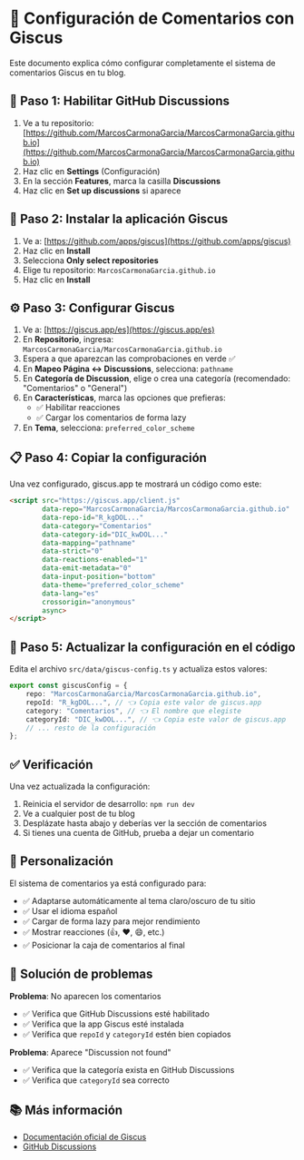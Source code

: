 # 📝 Configuración de Comentarios con Giscus

Este documento explica cómo configurar completamente el sistema de comentarios Giscus en tu blog.

## 🚀 Paso 1: Habilitar GitHub Discussions

1. Ve a tu repositorio: [https://github.com/MarcosCarmonaGarcia/MarcosCarmonaGarcia.github.io](https://github.com/MarcosCarmonaGarcia/MarcosCarmonaGarcia.github.io)
2. Haz clic en **Settings** (Configuración)
3. En la sección **Features**, marca la casilla **Discussions**
4. Haz clic en **Set up discussions** si aparece

## 🔧 Paso 2: Instalar la aplicación Giscus

1. Ve a: [https://github.com/apps/giscus](https://github.com/apps/giscus)
2. Haz clic en **Install**
3. Selecciona **Only select repositories**
4. Elige tu repositorio: `MarcosCarmonaGarcia.github.io`
5. Haz clic en **Install**

## ⚙️ Paso 3: Configurar Giscus

1. Ve a: [https://giscus.app/es](https://giscus.app/es)
2. En **Repositorio**, ingresa: `MarcosCarmonaGarcia/MarcosCarmonaGarcia.github.io`
3. Espera a que aparezcan las comprobaciones en verde ✅
4. En **Mapeo Página ↔️ Discussions**, selecciona: `pathname`
5. En **Categoría de Discussion**, elige o crea una categoría (recomendado: "Comentarios" o "General")
6. En **Características**, marca las opciones que prefieras:
   - ✅ Habilitar reacciones
   - ✅ Cargar los comentarios de forma lazy
7. En **Tema**, selecciona: `preferred_color_scheme`

## 📋 Paso 4: Copiar la configuración

Una vez configurado, giscus.app te mostrará un código como este:

```html
<script src="https://giscus.app/client.js"
        data-repo="MarcosCarmonaGarcia/MarcosCarmonaGarcia.github.io"
        data-repo-id="R_kgDOL..." 
        data-category="Comentarios"
        data-category-id="DIC_kwDOL..."
        data-mapping="pathname"
        data-strict="0"
        data-reactions-enabled="1"
        data-emit-metadata="0"
        data-input-position="bottom"
        data-theme="preferred_color_scheme"
        data-lang="es"
        crossorigin="anonymous"
        async>
</script>
```

## 🔄 Paso 5: Actualizar la configuración en el código

Edita el archivo `src/data/giscus-config.ts` y actualiza estos valores:

```typescript
export const giscusConfig = {
    repo: "MarcosCarmonaGarcia/MarcosCarmonaGarcia.github.io",
    repoId: "R_kgDOL...", // 👈 Copia este valor de giscus.app
    category: "Comentarios", // 👈 El nombre que elegiste
    categoryId: "DIC_kwDOL...", // 👈 Copia este valor de giscus.app
    // ... resto de la configuración
};
```

## ✅ Verificación

Una vez actualizada la configuración:

1. Reinicia el servidor de desarrollo: `npm run dev`
2. Ve a cualquier post de tu blog
3. Desplázate hasta abajo y deberías ver la sección de comentarios
4. Si tienes una cuenta de GitHub, prueba a dejar un comentario

## 🎨 Personalización

El sistema de comentarios ya está configurado para:
- ✅ Adaptarse automáticamente al tema claro/oscuro de tu sitio
- ✅ Usar el idioma español
- ✅ Cargar de forma lazy para mejor rendimiento
- ✅ Mostrar reacciones (👍, ❤️, 😄, etc.)
- ✅ Posicionar la caja de comentarios al final

## 🐛 Solución de problemas

**Problema**: No aparecen los comentarios
- ✅ Verifica que GitHub Discussions esté habilitado
- ✅ Verifica que la app Giscus esté instalada
- ✅ Verifica que `repoId` y `categoryId` estén bien copiados

**Problema**: Aparece "Discussion not found"
- ✅ Verifica que la categoría exista en GitHub Discussions
- ✅ Verifica que `categoryId` sea correcto

## 📚 Más información

- [Documentación oficial de Giscus](https://github.com/giscus/giscus)
- [GitHub Discussions](https://docs.github.com/es/discussions)